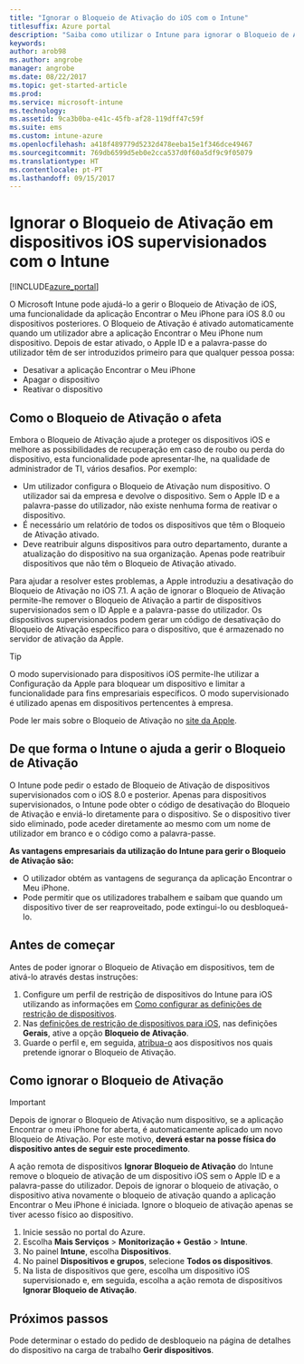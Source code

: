 ```yaml
---
title: "Ignorar o Bloqueio de Ativação do iOS com o Intune"
titlesuffix: Azure portal
description: "Saiba como utilizar o Intune para ignorar o Bloqueio de Ativação do iOS para aceder a dispositivos bloqueados.\""
keywords: 
author: arob98
ms.author: angrobe
manager: angrobe
ms.date: 08/22/2017
ms.topic: get-started-article
ms.prod: 
ms.service: microsoft-intune
ms.technology: 
ms.assetid: 9ca3b0ba-e41c-45fb-af28-119dff47c59f
ms.suite: ems
ms.custom: intune-azure
ms.openlocfilehash: a418f489779d5232d478eeba15e1f346dce49467
ms.sourcegitcommit: 769db6599d5eb0e2cca537d0f60a5df9c9f05079
ms.translationtype: HT
ms.contentlocale: pt-PT
ms.lasthandoff: 09/15/2017
---
```

# <a name="bypass-activation-lock-on-supervised-ios-devices-with-intune"></a>Ignorar o Bloqueio de Ativação em dispositivos iOS supervisionados com o Intune


[!INCLUDE[azure_portal](./includes/azure_portal.md)]

O Microsoft Intune pode ajudá-lo a gerir o Bloqueio de Ativação de iOS, uma funcionalidade da aplicação Encontrar o Meu iPhone para iOS 8.0 ou dispositivos posteriores. O Bloqueio de Ativação é ativado automaticamente quando um utilizador abre a aplicação Encontrar o Meu iPhone num dispositivo. Depois de estar ativado, o Apple ID e a palavra-passe do utilizador têm de ser introduzidos primeiro para que qualquer pessoa possa:

- Desativar a aplicação Encontrar o Meu iPhone
- Apagar o dispositivo
- Reativar o dispositivo

## <a name="how-activation-lock-affects-you"></a>Como o Bloqueio de Ativação o afeta

Embora o Bloqueio de Ativação ajude a proteger os dispositivos iOS e melhore as possibilidades de recuperação em caso de roubo ou perda do dispositivo, esta funcionalidade pode apresentar-lhe, na qualidade de administrador de TI, vários desafios. Por exemplo:

- Um utilizador configura o Bloqueio de Ativação num dispositivo. O utilizador sai da empresa e devolve o dispositivo. Sem o Apple ID e a palavra-passe do utilizador, não existe nenhuma forma de reativar o dispositivo.
- É necessário um relatório de todos os dispositivos que têm o Bloqueio de Ativação ativado.
- Deve reatribuir alguns dispositivos para outro departamento, durante a atualização do dispositivo na sua organização. Apenas pode reatribuir dispositivos que não têm o Bloqueio de Ativação ativado.

Para ajudar a resolver estes problemas, a Apple introduziu a desativação do Bloqueio de Ativação no iOS 7.1. A ação de ignorar o Bloqueio de Ativação permite-lhe remover o Bloqueio de Ativação a partir de dispositivos supervisionados sem o ID Apple e a palavra-passe do utilizador. Os dispositivos supervisionados podem gerar um código de desativação do Bloqueio de Ativação específico para o dispositivo, que é armazenado no servidor de ativação da Apple.

>[!TIP]
>O modo supervisionado para dispositivos iOS permite-lhe utilizar a Configuração da Apple para bloquear um dispositivo e limitar a funcionalidade para fins empresariais específicos. O modo supervisionado é utilizado apenas em dispositivos pertencentes à empresa.

Pode ler mais sobre o Bloqueio de Ativação no [site da Apple](https://support.apple.com/HT201365).

## <a name="how-intune-helps-you-manage-activation-lock"></a>De que forma o Intune o ajuda a gerir o Bloqueio de Ativação
O Intune pode pedir o estado de Bloqueio de Ativação de dispositivos supervisionados com o iOS 8.0 e posterior. Apenas para dispositivos supervisionados, o Intune pode obter o código de desativação do Bloqueio de Ativação e enviá-lo diretamente para o dispositivo. Se o dispositivo tiver sido eliminado, pode aceder diretamente ao mesmo com um nome de utilizador em branco e o código como a palavra-passe.

**As vantagens empresariais da utilização do Intune para gerir o Bloqueio de Ativação são:**

- O utilizador obtém as vantagens de segurança da aplicação Encontrar o Meu iPhone.
- Pode permitir que os utilizadores trabalhem e saibam que quando um dispositivo tiver de ser reaproveitado, pode extingui-lo ou desbloqueá-lo.

## <a name="before-you-start"></a>Antes de começar
Antes de poder ignorar o Bloqueio de Ativação em dispositivos, tem de ativá-lo através destas instruções:

1. Configure um perfil de restrição de dispositivos do Intune para iOS utilizando as informações em [Como configurar as definições de restrição de dispositivos](/intune-azure/configure-devices/how-to-configure-device-restrictions).
2. Nas [definições de restrição de dispositivos para iOS](device-restrictions-ios.md), nas definições **Gerais**, ative a opção **Bloqueio de Ativação**.
3. Guarde o perfil e, em seguida, [atribua-o](device-profile-assign.md) aos dispositivos nos quais pretende ignorar o Bloqueio de Ativação.


## <a name="how-to-use-activation-lock-bypass"></a>Como ignorar o Bloqueio de Ativação

>[!IMPORTANT]
>Depois de ignorar o Bloqueio de Ativação num dispositivo, se a aplicação Encontrar o meu iPhone for aberta, é automaticamente aplicado um novo Bloqueio de Ativação. Por este motivo, **deverá estar na posse física do dispositivo antes de seguir este procedimento**.

A ação remota de dispositivos **Ignorar Bloqueio de Ativação** do Intune remove o bloqueio de ativação de um dispositivo iOS sem o Apple ID e a palavra-passe do utilizador. Depois de ignorar o bloqueio de ativação, o dispositivo ativa novamente o bloqueio de ativação quando a aplicação Encontrar o Meu iPhone é iniciada. Ignore o bloqueio de ativação apenas se tiver acesso físico ao dispositivo.

1. Inicie sessão no portal do Azure.
2. Escolha **Mais Serviços** > **Monitorização + Gestão** > **Intune**.
3. No painel **Intune**, escolha **Dispositivos**.
4. No painel **Dispositivos e grupos**, selecione **Todos os dispositivos**.
5. Na lista de dispositivos que gere, escolha um dispositivo iOS supervisionado e, em seguida, escolha a ação remota de dispositivos **Ignorar Bloqueio de Ativação**.

## <a name="next-steps"></a>Próximos passos

Pode determinar o estado do pedido de desbloqueio na página de detalhes do dispositivo na carga de trabalho **Gerir dispositivos**.
